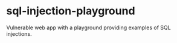 # sql-injection-playground
Vulnerable web app with a playground providing examples of SQL injections.
